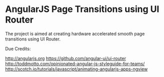 AngularJS Page Transitions using UI Router
====================================

The project is aimed at creating hardware accelerated smooth page transitions using UI Router.

Due Credits:

http://angularjs.org
https://github.com/angular-ui/ui-router
http://toddmotto.com/opinionated-angular-js-styleguide-for-teams/
http://scotch.io/tutorials/javascript/animating-angularjs-apps-ngview



